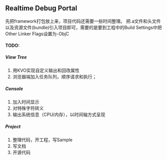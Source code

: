 ## Realtime Debug Portal

先把framework打包放上来，项目代码还需要一些时间整理。
把.a文件和头文件以及资源文件(bundle)引入项目即可，需要的是要到工程中的Build Settings中把Other Linker Flags设置为-ObjC


#### TODO:
##### View Tree
1.	用KVO实现自定义输出和回改属性
2.	浏览器端加入任务队列，顺序请求和执行；

##### Console
1.	加入时间显示
2.	对特殊字符转义
3.	输出系统信息（CPU/内存），以时间轴方式呈现

##### Project
1.	整理代码，开工程，写Sample
2.	写文档
3.	开源代码
	